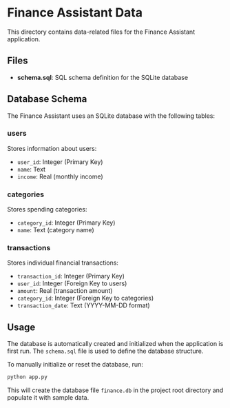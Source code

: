 # Finance Assistant Data

This directory contains data-related files for the Finance Assistant application.

## Files

- **schema.sql**: SQL schema definition for the SQLite database

## Database Schema

The Finance Assistant uses an SQLite database with the following tables:

### users

Stores information about users:

- `user_id`: Integer (Primary Key)
- `name`: Text
- `income`: Real (monthly income)

### categories

Stores spending categories:

- `category_id`: Integer (Primary Key)
- `name`: Text (category name)

### transactions

Stores individual financial transactions:

- `transaction_id`: Integer (Primary Key)
- `user_id`: Integer (Foreign Key to users)
- `amount`: Real (transaction amount)
- `category_id`: Integer (Foreign Key to categories)
- `transaction_date`: Text (YYYY-MM-DD format)

## Usage

The database is automatically created and initialized when the application is first run. The `schema.sql` file is used to define the database structure.

To manually initialize or reset the database, run:

```bash
python app.py
```

This will create the database file `finance.db` in the project root directory and populate it with sample data.
